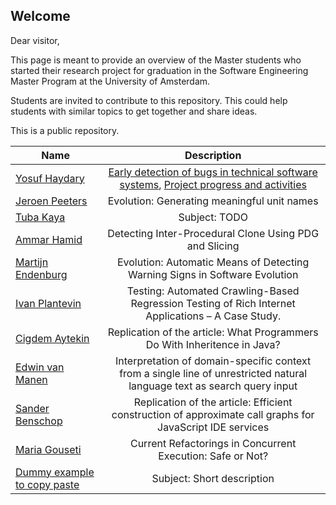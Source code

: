 Welcome
-------

Dear visitor,

This page is meant to provide an overview of the Master students who started their research project for graduation in the Software Engineering Master Program at the University of Amsterdam.

Students are invited to contribute to this repository. This could help students with similar topics to get together and share ideas.

This is a public repository.


| Name                                              | Description                                                   |
| --------------------------------------------------|:-------------------------------------------------------------:|
| [Yosuf Haydary](mailto:yosuf.haydary@gmail.com)   | [Early detection of bugs in technical software systems](https://github.com/yosuf/Master-Thesis), [Project progress and activities](https://huboard.com/yosuf/Master-Thesis)
| [Jeroen Peeters](mailto:jeroen@peetersweb.nl)     | Evolution: Generating meaningful unit names                   |
| [Tuba Kaya](mailto:tuba_kaya@outlook.com)         | Subject: TODO                                                 |
| [Ammar Hamid](mailto:ammarhamid84@gmail.com)      | Detecting Inter-Procedural Clone Using PDG and Slicing        |
| [Martijn Endenburg](mailto:martijn.endenburg@gmail.com)| Evolution: Automatic Means of Detecting Warning Signs in Software Evolution |
| [Ivan Plantevin](mailto:ivan.p92@gmail.com)       | Testing: Automated Crawling-Based Regression Testing of Rich Internet Applications – A Case Study.|
| [Cigdem Aytekin](mailto:cigdemaytekin_872@hotmail.com) | Replication of the article: What Programmers Do With Inheritence in Java? | 
| [Edwin van Manen](mailto:edwin.vanmanen@gmail.com)           | Interpretation of domain-specific context from a single line of unrestricted natural language text as search query input     
| [Sander Benschop](sander.benschop@gmail.com)      | Replication of the article: Efficient construction of approximate call graphs for JavaScript IDE services                                       |
| [Maria Gouseti](mailto:mgouseti@gmail.com)        | Current Refactorings in Concurrent Execution: Safe or Not?    |
| [Dummy example to copy paste](somelink)           | Subject: Short description                                    |
